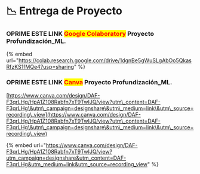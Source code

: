 # 📉 Entrega de Proyecto

### OPRIME ESTE LINK <mark style="color:red;">Google Colaboratory</mark> Proyecto Profundización\_ML.

{% embed url="https://colab.research.google.com/drive/1dgnBe5gWuSLgAbOo5QkasRfzKS1fMQe4?usp=sharing" %}

### OPRIME ESTE LINK <mark style="color:red;">Canva</mark> Proyecto Profundización\_ML.

[https://www.canva.com/design/DAF-F3qrLHg/HpA1Z108Rabfn7xT9TwIJQ/view?utm\_content=DAF-F3qrLHg\&utm\_campaign=designshare\&utm\_medium=link\&utm\_source=recording\_view](https://www.canva.com/design/DAF-F3qrLHg/HpA1Z108Rabfn7xT9TwIJQ/view?utm\_content=DAF-F3qrLHg\&utm\_campaign=designshare\&utm\_medium=link\&utm\_source=recording\_view)

{% embed url="https://www.canva.com/design/DAF-F3qrLHg/HpA1Z108Rabfn7xT9TwIJQ/view?utm_campaign=designshare&utm_content=DAF-F3qrLHg&utm_medium=link&utm_source=recording_view" %}
